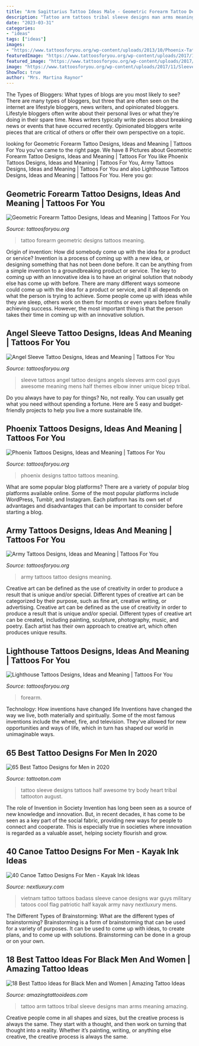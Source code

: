 ```yaml
---
title: "Arm Sagittarius Tattoo Ideas Male - Geometric Forearm Tattoo Designs, Ideas And Meaning"
description: "Tattoo arm tattoos tribal sleeve designs man arms meaning amazing"
date: "2023-03-31"
categories:
- "ideas"
tags: ["ideas"]
images:
- "https://www.tattoosforyou.org/wp-content/uploads/2013/10/Phoenix-Tattoo-Designs.jpg"
featuredImage: "https://www.tattoosforyou.org/wp-content/uploads/2017/11/Sleeve-Tattoos-of-Angels.jpg"
featured_image: "https://www.tattoosforyou.org/wp-content/uploads/2017/09/Geometric-Tattoo-Forearm-.jpg"
image: "https://www.tattoosforyou.org/wp-content/uploads/2017/11/Sleeve-Tattoos-of-Angels.jpg"
ShowToc: true
author: "Mrs. Martina Raynor"
---
```



The Types of Bloggers: What types of blogs are you most likely to see?
There are many types of bloggers, but three that are often seen on the internet are lifestyle bloggers, news writers, and opinionated bloggers. Lifestyle bloggers often write about their personal lives or what they're doing in their spare time. News writers typically write pieces about breaking news or events that have occurred recently. Opinionated bloggers write pieces that are critical of others or offer their own perspective on a topic.

	

		
looking for Geometric Forearm Tattoo Designs, Ideas and Meaning | Tattoos For You you've came to the right page. We have 8 Pictures about Geometric Forearm Tattoo Designs, Ideas and Meaning | Tattoos For You like Phoenix Tattoos Designs, Ideas and Meaning | Tattoos For You, Army Tattoos Designs, Ideas and Meaning | Tattoos For You and also Lighthouse Tattoos Designs, Ideas and Meaning | Tattoos For You. Here you go:
		
    
## Geometric Forearm Tattoo Designs, Ideas And Meaning | Tattoos For You

<img loading=lazy src="https://www.tattoosforyou.org/wp-content/uploads/2017/09/Geometric-Tattoo-Forearm-.jpg" onerror="this.onerror=null;this.src='https://tse4.mm.bing.net/th?id=OIP.FLKzIJg-jxRvy4TG617ZhwHaLE&amp;pid=15.1';" alt="Geometric Forearm Tattoo Designs, Ideas and Meaning | Tattoos For You">

_Source: tattoosforyou.org_

>tattoo forearm geometric designs tattoos meaning. 

	

Origin of invention: How did somebody come up with the idea for a product or service?
Invention is a process of coming up with a new idea, or designing something that has not been done before. It can be anything from a simple invention to a groundbreaking product or service. The key to coming up with an innovative idea is to have an original solution that nobody else has come up with before. There are many different ways someone could come up with the idea for a product or service, and it all depends on what the person is trying to achieve. Some people come up with ideas while they are sleep, others work on them for months or even years before finally achieving success. However, the most important thing is that the person takes their time in coming up with an innovative solution.

    
## Angel Sleeve Tattoo Designs, Ideas And Meaning | Tattoos For You

<img loading=lazy src="https://www.tattoosforyou.org/wp-content/uploads/2017/11/Sleeve-Tattoos-of-Angels.jpg" onerror="this.onerror=null;this.src='https://tse4.mm.bing.net/th?id=OIP.XkMM8nueuAQTfpc_kB-1cgHaK3&amp;pid=15.1';" alt="Angel Sleeve Tattoo Designs, Ideas and Meaning | Tattoos For You">

_Source: tattoosforyou.org_

>sleeve tattoos angel tattoo designs angels sleeves arm cool guys awesome meaning mens half themes elbow inner unique bicep tribal. 

	

Do you always have to pay for things? No, not really. You can usually get what you need without spending a fortune. Here are 5 easy and budget-friendly projects to help you live a more sustainable life.

    
## Phoenix Tattoos Designs, Ideas And Meaning | Tattoos For You

<img loading=lazy src="https://www.tattoosforyou.org/wp-content/uploads/2013/10/Phoenix-Tattoo-Designs.jpg" onerror="this.onerror=null;this.src='https://tse1.mm.bing.net/th?id=OIP.crPlVSn1NZFWMb2pzbuhQQHaJ4&amp;pid=15.1';" alt="Phoenix Tattoos Designs, Ideas and Meaning | Tattoos For You">

_Source: tattoosforyou.org_

>phoenix designs tattoo tattoos meaning. 

	

What are some popular blog platforms?
There are a variety of popular blog platforms available online. Some of the most popular platforms include WordPress, Tumblr, and Instagram. Each platform has its own set of advantages and disadvantages that can be important to consider before starting a blog.

    
## Army Tattoos Designs, Ideas And Meaning | Tattoos For You

<img loading=lazy src="https://www.tattoosforyou.org/wp-content/uploads/2016/05/Army-Tattoo.jpg" onerror="this.onerror=null;this.src='https://tse2.mm.bing.net/th?id=OIP.xl5A2Ys5KQ_mKPQCRmTyhQHaHa&amp;pid=15.1';" alt="Army Tattoos Designs, Ideas and Meaning | Tattoos For You">

_Source: tattoosforyou.org_

>army tattoos tattoo designs meaning. 

	

Creative art can be defined as the use of creativity in order to produce a result that is unique and/or special. Different types of creative art can be categorized by their purpose, such as fine art, creative writing, or advertising.
Creative art can be defined as the use of creativity in order to produce a result that is unique and/or special. Different types of creative art can be created, including painting, sculpture, photography, music, and poetry. Each artist has their own approach to creative art, which often produces unique results.

    
## Lighthouse Tattoos Designs, Ideas And Meaning | Tattoos For You

<img loading=lazy src="https://www.tattoosforyou.org/wp-content/uploads/2014/02/Lighthouse-Tattoos-Forearm.jpg" onerror="this.onerror=null;this.src='https://tse3.mm.bing.net/th?id=OIP.T7MMEMcvveDs2o61mCF4PwHaG_&amp;pid=15.1';" alt="Lighthouse Tattoos Designs, Ideas and Meaning | Tattoos For You">

_Source: tattoosforyou.org_

>forearm. 

	

Technology: How inventions have changed life
Inventions have changed the way we live, both materially and spiritually. Some of the most famous inventions include the wheel, fire, and television. They've allowed for new opportunities and ways of life, which in turn has shaped our world in unimaginable ways.

    
## 65 Best Tattoo Designs For Men In 2020

<img loading=lazy src="https://tattooton.com/wp-content/uploads/2017/01/tattoos-for-men-211.jpg" onerror="this.onerror=null;this.src='https://tse2.mm.bing.net/th?id=OIP.QI2qUZ38TKBrGDzwKEK58QHaLG&amp;pid=15.1';" alt="65 Best Tattoo Designs for Men in 2020">

_Source: tattooton.com_

>tattoo sleeve designs tattoos half awesome try body heart tribal tattooton august. 

	

The role of Invention in Society
Invention has long been seen as a source of new knowledge and innovation. But, in recent decades, it has come to be seen as a key part of the social fabric, providing new ways for people to connect and cooperate. This is especially true in societies where innovation is regarded as a valuable asset, helping society flourish and grow.

    
## 40 Canoe Tattoo Designs For Men - Kayak Ink Ideas

<img loading=lazy src="http://nextluxury.com/wp-content/uploads/manly-canoe-military-half-sleeve-tattoo-design-ideas-for-men.jpg" onerror="this.onerror=null;this.src='https://tse3.mm.bing.net/th?id=OIP._UHjRD_Dk3SWRMXrDMswawAAAA&amp;pid=15.1';" alt="40 Canoe Tattoo Designs For Men - Kayak Ink Ideas">

_Source: nextluxury.com_

>vietnam tattoo tattoos badass sleeve canoe designs war guys military tatoos cool flag patriotic half kayak army navy nextluxury mens. 

	

The Different Types of Brainstorming: What are the different types of brainstorming?
Brainstorming is a form of brainstorming that can be used for a variety of purposes. It can be used to come up with ideas, to create plans, and to come up with solutions. Brainstorming can be done in a group or on your own.

    
## 18 Best Tattoo Ideas For Black Men And Women | Amazing Tattoo Ideas

<img loading=lazy src="https://amazingtattooideas.com/wp-content/uploads/2014/02/Arm-tribal-tattoo.jpg" onerror="this.onerror=null;this.src='https://tse4.mm.bing.net/th?id=OIP.EKSm3kYh6mVzh0vskgyZegHaI7&amp;pid=15.1';" alt="18 Best Tattoo Ideas for Black Men and Women | Amazing Tattoo Ideas">

_Source: amazingtattooideas.com_

>tattoo arm tattoos tribal sleeve designs man arms meaning amazing. 

	

Creative people come in all shapes and sizes, but the creative process is always the same. They start with a thought, and then work on turning that thought into a reality. Whether it’s painting, writing, or anything else creative, the creative process is always the same.

